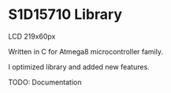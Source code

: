 # S1D15710 Library
LCD 219x60px

Written in C for Atmega8 microcontroller family.

I optimized library and added new features.

TODO: Documentation
